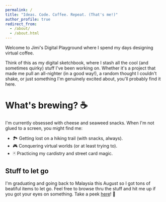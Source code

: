```yaml
---
permalink: /
title: "Ideas. Code. Coffee. Repeat. (That's me!)"
author_profile: true
redirect_from: 
  - /about/
  - /about.html
---
```

Welcome to Jimi's Digital Playground where I spend my days designing virtual coffee.

Think of this as my digital sketchbook, where I stash all the cool (and sometimes quirky) stuff I've been working on. Whether it's a project that made me pull an all-nighter (in a good way!), a random thought I couldn't shake, or just something I'm genuinely excited about, you'll probably find it here.

What's brewing? ☕
======
I'm currently obsessed with cheese and seaweed snacks.
When I'm not glued to a screen, you might find me:
- 🏞️ Getting lost on a hiking trail (with snacks, always).
- 🎮 Conquering virtual worlds (or at least trying to).
- 🃏 Practicing my cardistry and street card magic.

Stuff to let go
------
I'm graduating and going back to Malaysia this August so I got tons of beatiful items to let go. Feel free to browse thru the stuff and hit me up if you got your eyes on something. Take a peek [here](/publications/)! 👀


